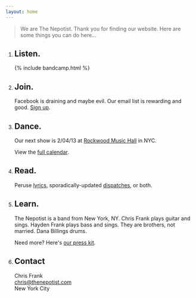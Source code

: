 ```yaml
---
layout: home
---
```

> We are The Nepotist. Thank you for finding our website.
> Here are some things you can do here...

1. ## Listen.
    {% include bandcamp.html %}

2. ## Join.
    Facebook is draining and maybe evil.
    Our email list is rewarding and good.
    [Sign up](http://eepurl.com/rmK2T).

3. ## Dance.
    Our next show is
    2/04/13 at [Rockwood Music Hall](http://www.rockwoodmusichall.com) in NYC.

    View the [full calendar](/gigs).

4. ## Read.
    Peruse [lyrics](/lyrics),
    sporadically-updated [dispatches](/dispatches),
    or both.

5. ## Learn.
    The Nepotist is a band from New York, NY.
    Chris Frank plays guitar and sings. Hayden Frank plays bass and sings.
    They are brothers, not married. Dana Billings drums.

    Need more? Here's [our press kit](/presskit).

6. ## Contact
    Chris Frank  
    [chris@thenepotist.com](mailto:chris@thenepotist.com)  
    New York City

